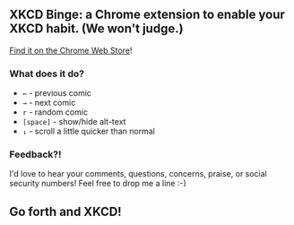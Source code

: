 ## XKCD Binge: a Chrome extension to enable your XKCD habit. (We won't judge.)

[Find it on the Chrome Web Store](https://chrome.google.com/webstore/detail/xkcd-binge/pnhnbhcdjnblacgalelbbnkpkkffchgb?hl=en-US&gl=US)!

### What does it do?
* `←` - previous comic
* `→` - next comic
* `r` - random comic
* `[space]` - show/hide alt-text
* `↓` - scroll a little quicker than normal

### Feedback?!
I'd love to hear your comments, questions, concerns, praise, or social security numbers! Feel free to drop me a line :-)

## Go forth and XKCD!
